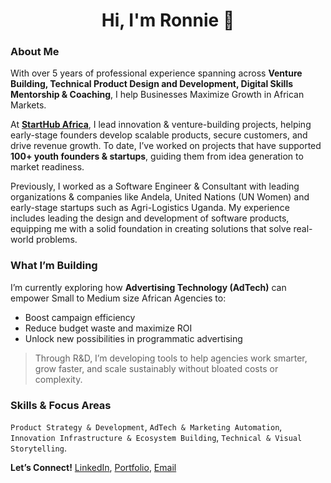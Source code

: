 <h1 align="center">Hi, I'm Ronnie 👋</h1>

### About Me

With over 5 years of professional experience spanning across **Venture Building, Technical Product Design and Development, Digital Skills Mentorship & Coaching**, I help Businesses Maximize Growth in African Markets.

At **[StartHub Africa](https://starthubafrica.org/)**, I lead innovation & venture-building projects, helping early-stage founders develop scalable products, secure customers, and drive revenue growth. To date, I’ve worked on projects that have supported **100+ youth founders & startups**, guiding them from idea generation to market readiness.

Previously, I worked as a Software Engineer & Consultant with leading organizations & companies like Andela, United Nations (UN Women) and early-stage startups such as Agri-Logistics Uganda. My experience includes leading the design and development of software products, equipping me with a solid foundation in creating solutions that solve real-world problems.

### What I’m Building

I’m currently exploring how **Advertising Technology (AdTech)** can empower Small to Medium size African Agencies to:
- Boost campaign efficiency
- Reduce budget waste and maximize ROI
- Unlock new possibilities in programmatic advertising

> Through R&D, I’m developing tools to help agencies work smarter, grow faster, and scale sustainably without bloated costs or complexity.

### Skills & Focus Areas  
   `Product Strategy & Development`, `AdTech & Marketing Automation`, `Innovation Infrastructure & Ecosystem Building`, `Technical & Visual Storytelling`.

**Let’s Connect!** [LinkedIn](https://www.linkedin.com/in/ronnie-lutaro-b73240aa/), [Portfolio](https://ronnielutaro.github.io), [Email](mailto:ronnielutaro@outlook.com)
